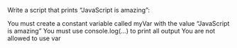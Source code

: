 Write a script that prints “JavaScript is amazing”:

You must create a constant variable called myVar with the value “JavaScript is amazing”
You must use console.log(...) to print all output
You are not allowed to use var